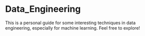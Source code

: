 # Data_Engineering

This is a personal guide for some interesting techniques in data engineering, especially for machine learning. 
Feel free to explore!
